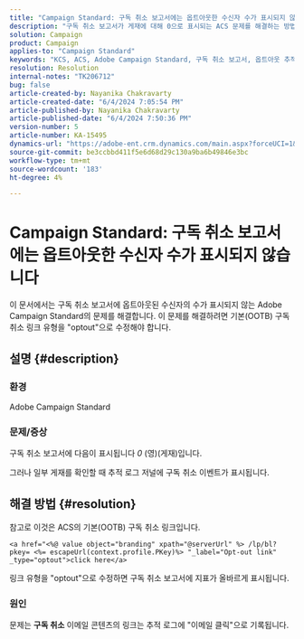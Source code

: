 ```yaml
---
title: "Campaign Standard: 구독 취소 보고서에는 옵트아웃한 수신자 수가 표시되지 않습니다."
description: "구독 취소 보고서가 게재에 대해 0으로 표시되는 ACS 문제를 해결하는 방법에 대해 알아봅니다. 링크 유형을 옵트아웃으로 수정합니다."
solution: Campaign
product: Campaign
applies-to: "Campaign Standard"
keywords: "KCS, ACS, Adobe Campaign Standard, 구독 취소 보고서, 옵트아웃 추적 이벤트, 수신자, OOTB"
resolution: Resolution
internal-notes: "TK206712"
bug: false
article-created-by: Nayanika Chakravarty
article-created-date: "6/4/2024 7:05:54 PM"
article-published-by: Nayanika Chakravarty
article-published-date: "6/4/2024 7:50:36 PM"
version-number: 5
article-number: KA-15495
dynamics-url: "https://adobe-ent.crm.dynamics.com/main.aspx?forceUCI=1&pagetype=entityrecord&etn=knowledgearticle&id=68f31c70-a522-ef11-840a-002248092444"
source-git-commit: be3ccbbd411f5e6d68d29c130a9ba6b49846e3bc
workflow-type: tm+mt
source-wordcount: '183'
ht-degree: 4%

---
```


# Campaign Standard: 구독 취소 보고서에는 옵트아웃한 수신자 수가 표시되지 않습니다


이 문서에서는 구독 취소 보고서에 옵트아웃된 수신자의 수가 표시되지 않는 Adobe Campaign Standard의 문제를 해결합니다. 이 문제를 해결하려면 기본(OOTB) 구독 취소 링크 유형을 &quot;optout&quot;으로 수정해야 합니다.

## 설명 {#description}


### <b>환경</b>

Adobe Campaign Standard

### <b>문제/증상</b>

구독 취소 보고서에 다음이 표시됩니다 *0* (영)(게재)입니다.

그러나 일부 게재를 확인할 때 추적 로그 저널에 구독 취소 이벤트가 표시됩니다.


## 해결 방법 {#resolution}


참고로 이것은 ACS의 기본(OOTB) 구독 취소 링크입니다.


```
<a href="<%@ value object="branding" xpath="@serverUrl" %> /lp/bl?pkey= <%= escapeUrl(context.profile.PKey)%> "_label="Opt-out link" _type="optout">click here</a>
```


링크 유형을 &quot;optout&quot;으로 수정하면 구독 취소 보고서에 지표가 올바르게 표시됩니다.

### 원인

문제는 <b>구독 취소</b> 이메일 콘텐츠의 링크는 추적 로그에 &quot;이메일 클릭&quot;으로 기록됩니다.
